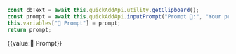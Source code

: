 
```js quickadd
const cbText = await this.quickAddApi.utility.getClipboard();
const prompt = await this.quickAddApi.inputPrompt("Prompt 💬:", "Your prompt", cbText);
this.variables["💬 Prompt"] = prompt;
return prompt;
```
{{value:💬 Prompt}}